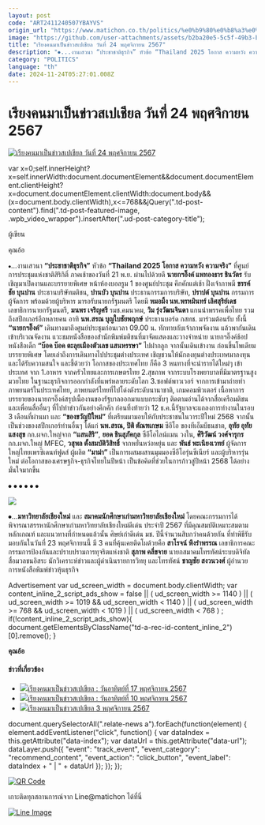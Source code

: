```yaml
---
layout: post
code: "ART2411240507YBAYVS"
origin_url: "https://www.matichon.co.th/politics/%e0%b9%80%e0%b8%a3%e0%b8%b5%e0%b8%a2%e0%b8%87%e0%b8%84%e0%b8%99-%e0%b8%a0%e0%b8%b2%e0%b8%9e%e0%b8%82%e0%b9%88%e0%b8%b2%e0%b8%a7%e0%b8%aa%e0%b8%b1%e0%b8%87%e0%b8%84%e0%b8%a1/news_4914742"
image: "https://github.com/user-attachments/assets/b2ba20e5-5c5f-49b3-b31d-5e1801039561"
title: "เรียงคนมาเป็นข่าวสเปเชียล วันที่ 24 พฤศจิกายน 2567"
description: "⦁...งานเสวนา “ประชาชาติธุรกิจ” หัวข้อ “Thailand 2025 โอกาส ความหวัง ความจริง” ที่ศูนย์การประชุมแห่งชาติสิริกิติ์ ภาคเช้าของวันที่ 21 พ.ย. ผ่านไปด้วยดี"
category: "POLITICS"
language: "th"
date: 2024-11-24T05:27:01.008Z
---
```


# เรียงคนมาเป็นข่าวสเปเชียล วันที่ 24 พฤศจิกายน 2567

[![เรียงคนมาเป็นข่าวสเปเชียล วันที่ 24 พฤศจิกายน 2567](https://www.matichon.co.th/wp-content/uploads/2024/11/KO.jpg "KO")](https://www.matichon.co.th/wp-content/uploads/2024/11/KO.jpg)

var x=0;self.innerHeight?x=self.innerWidth:document.documentElement&&document.documentElement.clientHeight?x=document.documentElement.clientWidth:document.body&&(x=document.body.clientWidth),x<=768&&jQuery(".td-post-content").find(".td-post-featured-image, .wpb\_video\_wrapper").insertAfter(".ud-post-category-title");

ผู้เขียน

คุณอ้อ

⦁…งานเสวนา **“ประชาชาติธุรกิจ”** หัวข้อ **“Thailand 2025 โอกาส ความหวัง ความจริง”** ที่ศูนย์การประชุมแห่งชาติสิริกิติ์ ภาคเช้าของวันที่ 21 พ.ย. ผ่านไปด้วยดี **นายกฯอิ๊งค์ แพทองธาร ชินวัตร** รับเชิญมาเปิดงานและบรรยายพิเศษ หน้าห้องบอลรูม 1 ของศูนย์ประชุม คึกคักแต่เช้า ฝั่งเจ้าภาพมี **ขรรค์ชัย บุนปาน** ประธานบริษัทมติชน, **ปานบัว บุนปาน** ประธานกรรมการบริษัท, **ปราปต์ บุนปาน** กรรมการผู้จัดการ พร้อมด้วยผู้บริหาร มารอรับนายกรัฐมนตรี โดยมี **หมอมิ้ง นพ.พรหมินทร์ เลิศสุริย์เดช** เลขาธิการนายกรัฐมนตรี, **มนพร เจริญศรี** รมช.คมนาคม, **วิม รุ่งวัฒนจินดา** แกนนำพรรคเพื่อไทย รวมถึงสปีกเกอร์อีกหลายคน อาทิ **นพ.สรณ บุญใบชัยพฤกษ์** ประธานบอร์ด กสทช. มาร่วมต้อนรับ ทั้งนี้ **“นายกฯอิ๊งค์”** เดินทางมาถึงศูนย์ประชุมก่อนเวลา 09.00 น. ทักทายกับเจ้าภาพจัดงาน แล้วพากันเดินเข้าบริเวณจัดงาน แวะชมหนังสือของสำนักพิมพ์มติชนที่มาจัดแสดงและวางจำหน่าย นายกฯอิ๊งค์ช้อปหนังสือเด็ก **“บ๊อค บ๊อค ตะลุยเมืองตัวเลข แสนหรรษา”** ไปฝากลูก จากนั้นเดินเข้างาน ก่อนขึ้นโพเดียมบรรยายพิเศษ โดยเล่าถึงการเดินทางไปประชุมต่างประเทศ เชิญชวนให้นักลงทุนต่างประเทศมาลงทุน และได้รับความสนใจ และชี้ด้วยว่า โอกาสของประเทศไทย ก็คือ 3 หนทางที่จะนำรายได้ใหม่ๆ เข้าประเทศ จาก 1.อาหาร จากครัวไทยและการเกษตรไทย 2.สุขภาพ จากระบบโรงพยาบาลที่มีมาตรฐานสูง มวยไทย ในฐานะธุรกิจการออกกำลังที่แพร่หลายระดับโลก 3.ซอฟต์พาวเวอร์ จากการเข้ามาถ่ายทำภาพยนตร์ในประเทศไทย, ภาพยนตร์ไทยที่ไปโด่งดังระดับนานาชาติ, เกมคอมพิวเตอร์ เนื้อหาการบรรยายของนายกฯอิ๊งค์สรุปเนื้องานของรัฐบาลออกมาแบบกระชับๆ ติดตามอ่านได้จากสื่อเครือมติชน และเพื่อนสื่ออื่นๆ ที่ไปทำข่าวกันอย่างคึกคัก ก่อนทิ้งท้ายว่า 12 ธ.ค.นี้รัฐบาลจะแถลงการทำงานในรอบ 3 เดือนที่ผ่านมา และ **“ของขวัญปีใหม่”** ที่เตรียมมามอบให้กับประชาชนในวาระปีใหม่ 2568 จากนั้นเป็นช่วงของสปีกเกอร์ท่านอื่นๆ ได้แก่ **นพ.สรณ, ปิติ ตัณฑเกษม** ซีอีโอ ของทีเอ็มบีธนชาต, **อุทัย อุทัยแสงสุข** กก.ผจก.ใหญ่จาก **“แสนสิริ”**, **ยอด ชินสุภัคกุล** ซีอีโอไลน์แมน วงใน, **ศิริวัฒน์ วงศ์จารุกร** กก.ผจก.ใหญ่ MFEC, **วสุพล ตั้งสมบัติวิสิทธิ์** จากหยั่นหว่อหยุ่น และ **พันธ์ พะเนียงเวทย์** ผู้จัดการใหญ่ไทยเพรซิเดนท์ฟูดส์ ผู้ผลิต **“มาม่า”** เป็นการผสมผสานมุมมองซีอีโอรุ่นซีเนียร์ และผู้บริหารรุ่นใหม่ ต่อโอกาสของเศรษฐกิจ-ธุรกิจไทยในปีหน้า เป็นข้อคิดที่ช่วยในการก้าวสู่ปีหน้า 2568 ได้อย่างมั่นใจมากขึ้น 

⦁ ⦁ ⦁ ⦁ ⦁ ⦁

![](https://www.matichon.co.th/wp-content/uploads/2024/11/คุณอ้อ222.jpg)

⦁…**มหาวิทยาลัยเชียงใหม่** และ **สมาคมนักศึกษาเก่ามหาวิทยาลัยเชียงใหม่** โดยคณะกรรมการได้พิจารณาสรรหานักศึกษาเก่ามหาวิทยาลัยเชียงใหม่ดีเด่น ประจำปี 2567 ที่มีคุณสมบัติเหมาะสมตามหลักเกณฑ์ และแนวทางที่กำหนดแล้วนั้น ศิษย์เก่าดีเด่น มช. ปีนี้จำนวนสิบกว่าคนด้วยกัน ที่ทำพิธีรับมอบกันในวันที่ 23 พฤศจิกายนนี้ มี 3 คนที่คุ้นเคยติดโผด้วยคือ **สาโรจน์ พึงรำพรรณ** เลขาธิการคณะกรรมการป้องกันและปราบปรามการทุจริตแห่งชาติ **สุภาพ คลี่ขจาย** นายกสมาคมโทรทัศน์ระบบดิจิทัล สื่อมวลชนอิสระ นักวิเคราะห์ข่าวและผู้ดำเนินรายการวิทยุ และโทรทัศน์ **ชาญชัย สงวนวงศ์** ผู้อำนวยการหนังสือพิมพ์ข่าวหุ้นธุรกิจ

Advertisement var ud\_screen\_width = document.body.clientWidth; var content\_inline\_2\_script\_ads\_show = false || ( ud\_screen\_width >= 1140 ) || ( ud\_screen\_width >= 1019 && ud\_screen\_width < 1140 ) || ( ud\_screen\_width >= 768 && ud\_screen\_width < 1019 ) || ( ud\_screen\_width < 768 ) ; if(!content\_inline\_2\_script\_ads\_show){ document.getElementsByClassName("td-a-rec-id-content\_inline\_2")\[0\].remove(); }

**คุณอ้อ**

#### ข่าวที่เกี่ยวข้อง

*   [![](https://www.matichon.co.th/wp-content/uploads/2024/11/คุณอ้อ-1.jpg)เรียงคนมาเป็นข่าวสเปเชียล : วันอาทิตย์ที่ 17 พฤศจิกายน 2567](https://www.matichon.co.th/politics/%e0%b9%80%e0%b8%a3%e0%b8%b5%e0%b8%a2%e0%b8%87%e0%b8%84%e0%b8%99-%e0%b8%a0%e0%b8%b2%e0%b8%9e%e0%b8%82%e0%b9%88%e0%b8%b2%e0%b8%a7%e0%b8%aa%e0%b8%b1%e0%b8%87%e0%b8%84%e0%b8%a1/news_4902002)
*   [![](https://www.matichon.co.th/wp-content/uploads/2024/11/S__169787557.jpg)เรียงคนมาเป็นข่าวสเปเชียล : วันอาทิตย์ที่ 10 พฤศจิกายน 2567](https://www.matichon.co.th/politics/%e0%b9%80%e0%b8%a3%e0%b8%b5%e0%b8%a2%e0%b8%87%e0%b8%84%e0%b8%99-%e0%b8%a0%e0%b8%b2%e0%b8%9e%e0%b8%82%e0%b9%88%e0%b8%b2%e0%b8%a7%e0%b8%aa%e0%b8%b1%e0%b8%87%e0%b8%84%e0%b8%a1/news_4890845)
*   [![](https://www.matichon.co.th/wp-content/uploads/2024/11/P4444.jpg)เรียงคนมาเป็นข่าวสเปเชียล 3 พฤศจิกายน 2567](https://www.matichon.co.th/politics/%e0%b9%80%e0%b8%a3%e0%b8%b5%e0%b8%a2%e0%b8%87%e0%b8%84%e0%b8%99-%e0%b8%a0%e0%b8%b2%e0%b8%9e%e0%b8%82%e0%b9%88%e0%b8%b2%e0%b8%a7%e0%b8%aa%e0%b8%b1%e0%b8%87%e0%b8%84%e0%b8%a1/news_4877016)

document.querySelectorAll(".relate-news a").forEach(function(element) { element.addEventListener("click", function() { var dataIndex = this.getAttribute("data-index"); var dataUrl = this.getAttribute("data-url"); dataLayer.push({ "event": "track\_event", "event\_category": "recommend\_content", "event\_action": "click\_button", "event\_label": dataIndex + " | " + dataUrl }); }); });

[![QR Code](https://www.matichon.co.th/wp-content/uploads/2023/07/wob1371z.jpg)](https://lin.ee/ht0nDxX)

เกาะติดทุกสถานการณ์จาก Line@matichon ได้ที่นี่

[![Line Image](https://www.matichon.co.th/wp-content/uploads/2023/07/th.png)](https://lin.ee/ht0nDxX)